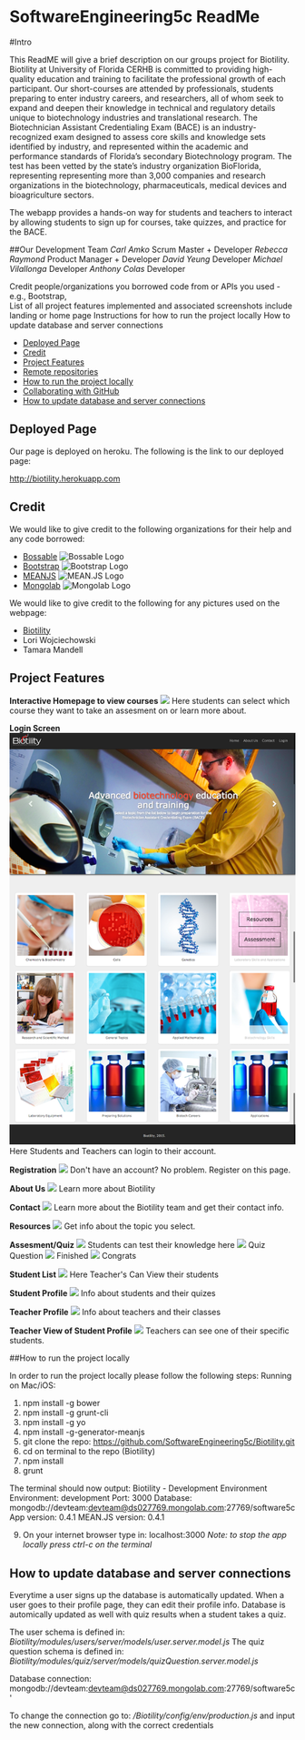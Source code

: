 # SoftwareEngineering5c  ReadMe

#Intro

This ReadME will give a brief description on our groups project for Biotility. 
Biotility at University of Florida CERHB is committed to providing high-quality education and training to facilitate the professional growth of each participant. Our short-courses are attended by professionals, students preparing to enter industry careers, and researchers, all of whom seek to expand and deepen their knowledge in technical and regulatory details unique to biotechnology industries and translational research. The Biotechnician Assistant Credentialing Exam (BACE) is an industry-recognized exam designed to assess core skills and knowledge sets identified by industry, and represented within the academic and performance standards of Florida’s secondary Biotechnology program. The test has been vetted by the state’s industry organization BioFlorida, representing representing more than 3,000 companies and research organizations in the biotechnology, pharmaceuticals, medical devices and bioagriculture sectors. 


The webapp provides a hands-on way for students and teachers to interact by allowing students to sign up for courses, take quizzes, and practice for the BACE. 

##Our Development Team
*Carl Amko* Scrum Master + Developer
*Rebecca Raymond* Product Manager + Developer
*David Yeung* Developer
*Michael Vilallonga* Developer
*Anthony Colas* Developer


Credit people/organizations you borrowed code from  or APIs you used - e.g., Bootstrap,  
List of all project features implemented and associated screenshots
include landing or home page
Instructions for how to run the project locally
How to update database and server connections

* [Deployed Page](#deployed-page)
* [Credit](#credit)
* [Project Features](#project-features)
* [Remote repositories](#remote-repositories)
* [How to run the project locally](#how-to-run-the-project-locally)
* [Collaborating with GitHub](#collaborating-with-github)
* [How to update database and server connections](#how-to-update-database-and-server-connections)


## Deployed Page

Our page is deployed on heroku. The following is the link to our deployed page:

http://biotility.herokuapp.com

## Credit

We would like to give credit to the following organizations for their help and any code borrowed:

- [Bossable](http://www.bossable.com)
![Bossable Logo](http://www.bossable.com/wp-content/uploads/2014/09/bossable-logo.jpg)
- [Bootstrap](http://getbootstrap.com)
![Bootstrap Logo](http://www.w3schools.com/bootstrap/bs.png)
- [MEANJS](http://meanjs.org)
![MEAN.JS Logo](http://meanjs.org/img/logo-small.png)
- [Mongolab](https://mongolab.com)
![Mongolab Logo](https://s3.amazonaws.com/awsmp-logos/MongoLab-Logo-OnWhite.jpg)

We would like to give credit to the following for any pictures used on the webpage:

- [Biotility](http://biotility.research.ufl.edu)
- Lori Wojciechowski
- Tamara Mandell



## Project Features
**Interactive Homepage to view courses**
![](tutorial_img/clone_fork_diagram.jpg)
Here students can select which course they want to take an assesment on or learn more about.

**Login Screen**
![](imgs/homepage.png)
Here Students and Teachers can login to their account.

**Registration**
![](tutorial_img/clone_fork_diagram.jpg)
Don't have an account? No problem. Register on this page.

**About Us**
![](tutorial_img/clone_fork_diagram.jpg)
Learn more about Biotility

**Contact**
![](tutorial_img/clone_fork_diagram.jpg)
Learn more about the Biotility team and get their contact info.

**Resources**
![](tutorial_img/clone_fork_diagram.jpg)
Get info about the topic you select.

**Assesment/Quiz**
![](tutorial_img/clone_fork_diagram.jpg)
Students can test their knowledge here
![](tutorial_img/clone_fork_diagram.jpg)
Quiz Question
![](tutorial_img/clone_fork_diagram.jpg)
Finished
![](tutorial_img/clone_fork_diagram.jpg)
Congrats

**Student List**
![](tutorial_img/clone_fork_diagram.jpg)
Here Teacher's Can View their students

**Student Profile**
![](tutorial_img/clone_fork_diagram.jpg)
Info about students and their quizes

**Teacher Profile**
![](tutorial_img/clone_fork_diagram.jpg)
Info about teachers and their classes

**Teacher View of Student Profile**
![](tutorial_img/clone_fork_diagram.jpg)
Teachers can see one of their specific students.

##How to run the project locally

In order to run the project locally please follow the following steps:
Running on Mac/iOS:
1. npm install -g bower
2. npm install -g grunt-cli
3. npm install -g yo
4. npm install -g-generator-meanjs
5. git clone the repo: https://github.com/SoftwareEngineering5c/Biotility.git
6. cd on terminal to the repo (Biotility)
7. npm install 
8. grunt

The terminal should now output:
 Biotility - Development Environment
    Environment:			development
    Port:				3000
    Database:				mongodb://devteam:devteam@ds027769.mongolab.com:27769/software5c
    App version:			0.4.1
    MEAN.JS version:			0.4.1

 9. On your internet browser type in: localhost:3000 
 *Note: to stop the app locally press ctrl-c on the terminal*

    
## How to update database and server connections
Everytime a user signs up the database is automatically updated.
When a user goes to their profile page, they can edit their profile info.
Database is automically updated as well with quiz results when a student takes a quiz.

The user schema is defined in:
*Biotility/modules/users/server/models/user.server.model.js*
The quiz question schema is defined in:
*Biotility/modules/quiz/server/models/quizQuestion.server.model.js*

Database connection: 
mongodb://devteam:devteam@ds027769.mongolab.com:27769/software5c'

To change the connection go to:
*/Biotility/config/env/production.js*
and input the new connection, along with the correct credentials







